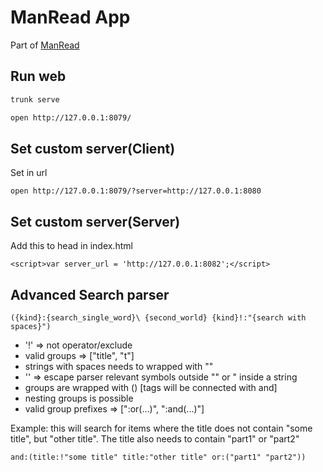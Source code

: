 # ManRead App

Part of [ManRead](https://github.com/ManReadApp/ManRead)

## Run web
```sh
trunk serve

open http://127.0.0.1:8079/
```

## Set custom server(Client)
Set in url
```
open http://127.0.0.1:8079/?server=http://127.0.0.1:8080
```

## Set custom server(Server)
Add this to head in index.html
```
<script>var server_url = 'http://127.0.0.1:8082';</script>
```

## Advanced Search parser
```
({kind}:{search_single_word}\ {second_world} {kind}!:"{search with spaces}")
```
- '!' => not operator/exclude
- valid groups => ["title", "t"]
- strings with spaces needs to wrapped with ""
- '\' => escape parser relevant symbols outside "" or " inside a string
- groups are wrapped with () [tags will be connected with and]
- nesting groups is possible
- valid group prefixes => [":or(...)", ":and(...)"]

Example:
this will search for items where the title does not contain "some title", but "other title".
The title also needs to contain "part1" or "part2"
```
and:(title:!"some title" title:"other title" or:("part1" "part2"))
```